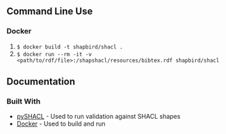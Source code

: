 ## Command Line Use

### Docker

1. ` $ docker build -t shapbird/shacl . `
2. ` $ docker run --rm -it -v <path/to/rdf/file>:/shapshacl/resources/bibtex.rdf shapbird/shacl `



## Documentation

### Built With

* [pySHACL](https://github.com/RDFLib/pySHACL) - Used to run validation against SHACL shapes
* [Docker](https://www.docker.com/) - Used to build and run
